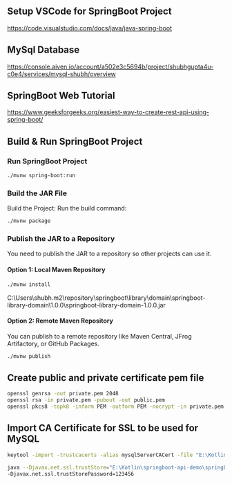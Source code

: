 
## Setup VSCode for SpringBoot Project
https://code.visualstudio.com/docs/java/java-spring-boot

## MySql Database
https://console.aiven.io/account/a502e3c5694b/project/shubhgupta4u-c0e4/services/mysql-shubh/overview

## SpringBoot Web Tutorial
https://www.geeksforgeeks.org/easiest-way-to-create-rest-api-using-spring-boot/

## Build & Run SpringBoot Project

### Run SpringBoot Project
``` bash
./mvnw spring-boot:run
```

### Build the JAR File
Build the Project: Run the build command:
``` bash
./mvnw package
```

### Publish the JAR to a Repository
You need to publish the JAR to a repository so other projects can use it.

#### Option 1: Local Maven Repository
``` bash
./mvnw install
```
C:\Users\shubh\.m2\repository\springboot\library\domain\springboot-library-domain\1.0.0\springboot-library-domain-1.0.0.jar

#### Option 2: Remote Maven Repository
You can publish to a remote repository like Maven Central, JFrog Artifactory, or GitHub Packages.
``` bash
./mvnw publish
```

## Create public and private certificate pem file
``` bash
openssl genrsa -out private.pem 2048
openssl rsa -in private.pem -pubout -out public.pem
openssl pkcs8 -topk8 -inform PEM -outform PEM -nocrypt -in private.pem -out private_key_pkcs8.pem
```

## Import CA Certificate for SSL to be used for MySQL
``` bash
keytool -import -trustcacerts -alias mysqlServerCACert -file "E:\Kotlin\springboot-api-demo\springboot-api-demo\ca.pem" -keystore truststore.jks

java --Djavax.net.ssl.trustStore="E:\Kotlin\springboot-api-demo\springboot-api-demo\truststore.jks"
-Djavax.net.ssl.trustStorePassword=123456
```

